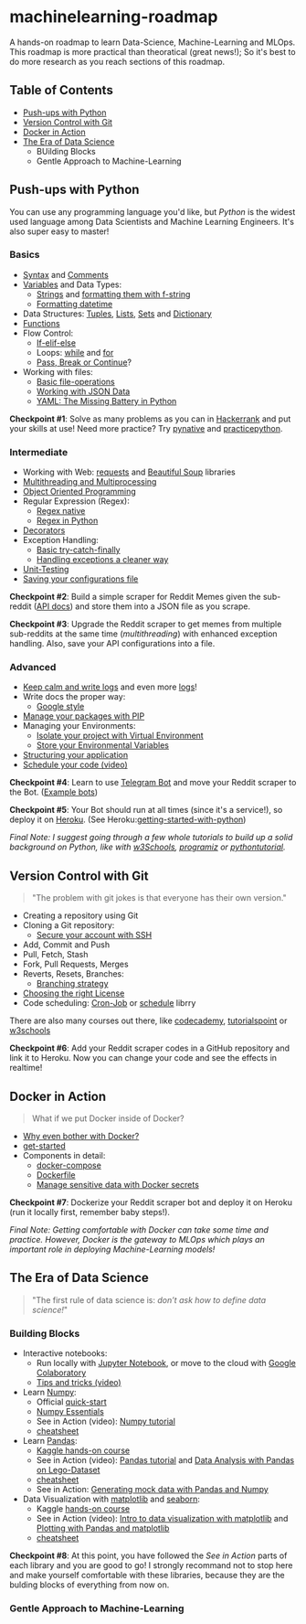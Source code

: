 # machinelearning-roadmap
A hands-on roadmap to learn Data-Science, Machine-Learning and MLOps. This roadmap is more practical than theoratical (great news!); So it's best to do more research as you reach sections of this roadmap.

## Table of Contents
- [Push-ups with Python]()
- [Version Control with Git]()
- [Docker in Action]()
- [The Era of Data Science]()
  - BUilding Blocks
  - Gentle Approach to Machine-Learning

## Push-ups with Python
You can use any programming language you'd like, but _Python_ is the widest used language among Data Scientists and Machine Learning Engineers. It's also super easy to master!

### Basics
- [Syntax](https://www.w3schools.com/python/python_syntax.asp) and [Comments](https://www.w3schools.com/python/python_comments.asp)
- [Variables](https://realpython.com/python-variables/) and Data Types:
  - [Strings](https://www.w3schools.com/python/python_strings.asp) and [formatting them with f-string](https://towardsdatascience.com/a-simple-guide-to-string-formatting-in-python-using-f-strings-39e5c39589c3)
  - [Formatting datetime](https://stackabuse.com/how-to-format-dates-in-python/)
- Data Structures: [Tuples](https://www.w3schools.com/python/python_tuples.asp), [Lists](https://www.w3schools.com/python/python_lists.asp), [Sets](https://www.w3schools.com/python/python_sets.asp) and [Dictionary](https://www.programiz.com/python-programming/dictionary)
- [Functions](https://www.programiz.com/python-programming/function)
- Flow Control:
  - [If-elif-else](https://www.programiz.com/python-programming/if-elif-else)
  - Loops: [while](https://www.w3schools.com/python/python_while_loops.asp) and [for](https://www.w3schools.com/python/python_for_loops.asp)
  - [Pass, Break or Continue](https://betterprogramming.pub/how-to-use-pass-break-and-continue-in-python-6e0201fc032a)?
- Working with files:
  - [Basic file-operations](https://www.programiz.com/python-programming/file-operation)
  - [Working with JSON Data](https://realpython.com/python-json/)
  - [YAML: The Missing Battery in Python](https://realpython.com/python-yaml/)

**Checkpoint #1**: Solve as many problems as you can in [Hackerrank](https://www.hackerrank.com/domains/python) and put your skills at use! Need more practice? Try [pynative](https://pynative.com/python-exercises-with-solutions/) and [practicepython](https://www.practicepython.org/).

### Intermediate
- Working with Web: [requests](https://realpython.com/python-requests/) and [Beautiful Soup](https://www.dataquest.io/blog/web-scraping-python-using-beautiful-soup/) libraries
- [Multithreading and Multiprocessing](https://towardsdatascience.com/multithreading-multiprocessing-python-180d0975ab29)
- [Object Oriented Programming](https://www.pythontutorial.net/python-oop/)
- Regular Expression (Regex):
  - [Regex native](https://regexone.com/)
  - [Regex in Python](https://www.programiz.com/python-programming/regex)
- [Decorators](https://www.freecodecamp.org/news/python-decorators-explained-with-examples/)
- Exception Handling:
  - [Basic try-catch-finally](https://realpython.com/python-exceptions/)
  - [Handling exceptions a cleaner way](https://medium.com/swlh/handling-exceptions-in-python-a-cleaner-way-using-decorators-fae22aa0abec)
- [Unit-Testing](https://realpython.com/python-testing/)
- [Saving your configurations file](https://towardsdatascience.com/from-novice-to-expert-how-to-write-a-configuration-file-in-python-273e171a8eb3)

**Checkpoint #2**: Build a simple scraper for Reddit Memes given the sub-reddit ([API docs](https://www.reddit.com/dev/api/)) and store them into a JSON file as you scrape.

**Checkpoint #3**: Upgrade the Reddit scraper to get memes from multiple sub-reddits at the same time (_multithreading_) with enhanced exception handling. Also, save your API configurations into a file.

### Advanced
- [Keep calm and write logs](https://realpython.com/python-logging/) and even more [logs](https://machinelearningmastery.com/logging-in-python/)!
- Write docs the proper way:
  - [Google style](https://google.github.io/styleguide/pyguide.html)
- [Manage your packages with PIP](https://www.w3schools.com/python/python_pip.asp)
- Managing your Environments:
  - [Isolate your project with Virtual Environment](https://www.freecodecamp.org/news/how-to-setup-virtual-environments-in-python/)
  - [Store your Environmental Variables](https://pypi.org/project/python-dotenv/)
- [Structuring your application](https://realpython.com/python-application-layouts/)
- [Schedule your code (video)](https://www.youtube.com/watch?v=aqnJvXOIr6g&list=PLFCB5Dp81iNVmuoGIqcT5oF4K-7kTI5vp&index=17&t=464s)

**Checkpoint #4**: Learn to use [Telegram Bot](https://github.com/python-telegram-bot/python-telegram-bot) and move your Reddit scraper to the Bot. ([Example bots](https://docs.python-telegram-bot.org/en/v20.0a1/examples.html))

**Checkpoint #5**: Your Bot should run at all times (since it's a service!), so deploy it on [Heroku](https://www.heroku.com/). (See Heroku:[getting-started-with-python](https://devcenter.heroku.com/articles/getting-started-with-python))

_Final Note: I suggest going through a few whole tutorials to build up a solid background on Python, like with [w3Schools](https://www.w3schools.com/python/default.asp), [programiz](https://www.programiz.com/python-programming) or [pythontutorial](https://www.pythontutorial.net/)._

## Version Control with Git
> "The problem with git jokes is that everyone has their own version."
- Creating a repository using Git
- Cloning a Git repository:
  - [Secure your account with SSH](https://docs.github.com/en/authentication/connecting-to-github-with-ssh)
- Add, Commit and Push
- Pull, Fetch, Stash
- Fork, Pull Requests, Merges
- Reverts, Resets, Branches:
  - [Branching strategy](https://www.gitkraken.com/learn/git/best-practices/git-branch-strategy)
- [Choosing the right License](https://docs.github.com/en/repositories/managing-your-repositorys-settings-and-features/customizing-your-repository/licensing-a-repository)
- Code scheduling: [Cron-Job](https://phoenixnap.com/kb/set-up-cron-job-linux) or [schedule](https://pypi.org/project/schedule/) librry

There are also many courses out there, like [codecademy](https://www.codecademy.com/learn/learn-git), [tutorialspoint](https://www.tutorialspoint.com/git/index.htm) or [w3schools](https://www.w3schools.com/git)

**Checkpoint #6**: Add your Reddit scraper codes in a GitHub repository and link it to Heroku. Now you can change your code and see the effects in realtime!

## Docker in Action
> What if we put Docker inside of Docker?
- [Why even bother with Docker?](https://medium.com/@kmdkhadeer/docker-get-started-9aa7ee662cea)
- [get-started](https://docs.docker.com/get-started/)
- Components in detail:
  - [docker-compose](https://docs.docker.com/compose/)
  - [Dockerfile](https://docs.docker.com/engine/reference/builder/)
  - [Manage sensitive data with Docker secrets](https://docs.docker.com/engine/swarm/secrets/)

**Checkpoint #7**: Dockerize your Reddit scraper bot and deploy it on Heroku (run it locally first, remember baby steps!).

_Final Note: Getting comfortable with Docker can take some time and practice. However, Docker is the gateway to MLOps which plays an important role in deploying Machine-Learning models!_

## The Era of Data Science
> "The first rule of data science is: _don’t ask how to define data science!_"

### Building Blocks
- Interactive notebooks:
  - Run locally with [Jupyter Notebook](https://jupyter.org/install), or move to the cloud with [Google Colaboratory](https://research.google.com/colaboratory/)
  - [Tips and tricks (video)](https://www.youtube.com/watch?v=YuWZNV4BkkY&list=PLFCB5Dp81iNVmuoGIqcT5oF4K-7kTI5vp&index=3)
- Learn [Numpy](https://numpy.org/):
  - Official [quick-start](https://numpy.org/devdocs/user/quickstart.html)
  - [Numpy Essentials](https://towardsdatascience.com/numpy-essentials-for-data-science-25dc39fae39)
  - See in Action (video): [Numpy tutorial](https://www.youtube.com/watch?v=GB9ByFAIAH4&list=PLFCB5Dp81iNVmuoGIqcT5oF4K-7kTI5vp&index=8)    
  - [cheatsheet](https://assets.datacamp.com/blog_assets/Numpy_Python_Cheat_Sheet.pdf)
- Learn [Pandas](https://pandas.pydata.org/):
  - [Kaggle hands-on course](https://www.kaggle.com/learn/pandas)
  - See in Action (video): [Pandas tutorial](https://www.youtube.com/watch?v=vmEHCJofslg&list=PLFCB5Dp81iNVmuoGIqcT5oF4K-7kTI5vp&index=2) and [Data Analysis with Pandas on Lego-Dataset](https://www.youtube.com/watch?v=BzQDi4D0B_M&list=PLFCB5Dp81iNVmuoGIqcT5oF4K-7kTI5vp&index=18)
  - [cheatsheet](https://pandas.pydata.org/Pandas_Cheat_Sheet.pdf)
  - See in Action: [Generating mock data with Pandas and Numpy](https://www.youtube.com/watch?v=VJBY2eVtf7o&list=PLFCB5Dp81iNVmuoGIqcT5oF4K-7kTI5vp&index=10)
- Data Visualization with [matplotlib](https://matplotlib.org/) and [seaborn](https://seaborn.pydata.org/):
  - Kaggle [hands-on course](https://www.kaggle.com/learn/data-visualization)
  - See in Action (video): [Intro to data visualization with matplotlib](https://www.youtube.com/watch?v=DAQNHzOcO5A&list=PLFCB5Dp81iNVmuoGIqcT5oF4K-7kTI5vp&index=4) and [Plotting with Pandas and matplotlib](https://www.youtube.com/watch?v=0P7QnIQDBJY)
  - [cheatsheet](https://matplotlib.org/cheatsheets/cheatsheets.pdf)

**Checkpoint #8**: At this point, you have followed the _See in Action_ parts of each library and you are good to go! I strongly recommand not to stop here and make yourself comfortable with these libraries, because they are the bulding blocks of everything from now on.

### Gentle Approach to Machine-Learning
